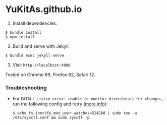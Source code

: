 # YuKitAs.github.io

1. Install dependencies:

  ```console
  $ bundle install
  $ npm install
  ```

2. Build and serve with Jekyll:

  ```console
  $ bundle exec jekyll serve
  ```

3. Visit `http://localhost:4000`

Tested on Chrome 69, Firefox 62, Safari 12.

### Troubleshooting

* For `FATAL: Listen error: unable to monitor directories for changes`, run the following config and retry ([more info](https://github.com/guard/listen/wiki/Increasing-the-amount-of-inotify-watchers)):

  ```console
  $ echo fs.inotify.max_user_watches=524288 | sudo tee -a /etc/sysctl.conf && sudo sysctl -p
  ```
